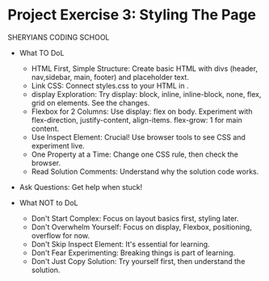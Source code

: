 # Project Exercise 3: Styling The Page
SHERYIANS CODING SCHOOL

- What TO DoL
  - HTML First, Simple Structure: Create basic HTML with divs (header, nav,sidebar, main, footer) and placeholder text.
  - Link CSS: Connect styles.css to your HTML in <head>.
  - display Exploration: Try display: block, inline, inline-block, none, flex, grid on elements. See the changes.
  - Flexbox for 2 Columns: Use display: flex on body. Experiment with flex-direction, justify-content, align-items. flex-grow: 1 for main content.
  - Use Inspect Element: Crucial! Use browser tools to see CSS and experiment live.
  - One Property at a Time: Change one CSS rule, then check the browser.
  - Read Solution Comments: Understand why the solution code works.

- Ask Questions: Get help when stuck!

- What NOT to DoL
    - Don't Start Complex: Focus on layout basics first, styling later.
    - Don't Overwhelm Yourself: Focus on display, Flexbox, positioning, overflow for now.
    - Don't Skip Inspect Element: It's essential for learning.
    - Don't Fear Experimenting: Breaking things is part of learning.
    - Don't Just Copy Solution: Try yourself first, then understand the solution.
